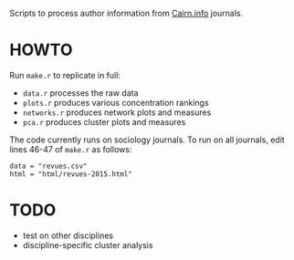 Scripts to process author information from [Cairn.info](http://www.cairn.info/) journals.

# HOWTO

Run `make.r` to replicate in full:

* `data.r` processes the raw data
* `plots.r` produces various concentration rankings
* `networks.r` produces network plots and measures
* `pca.r` produces cluster plots and measures

The code currently runs on sociology journals. To run on all journals, edit lines 46-47 of `make.r` as follows:

```{r}
data = "revues.csv"
html = "html/revues-2015.html"
```

# TODO

- test on other disciplines
- discipline-specific cluster analysis
